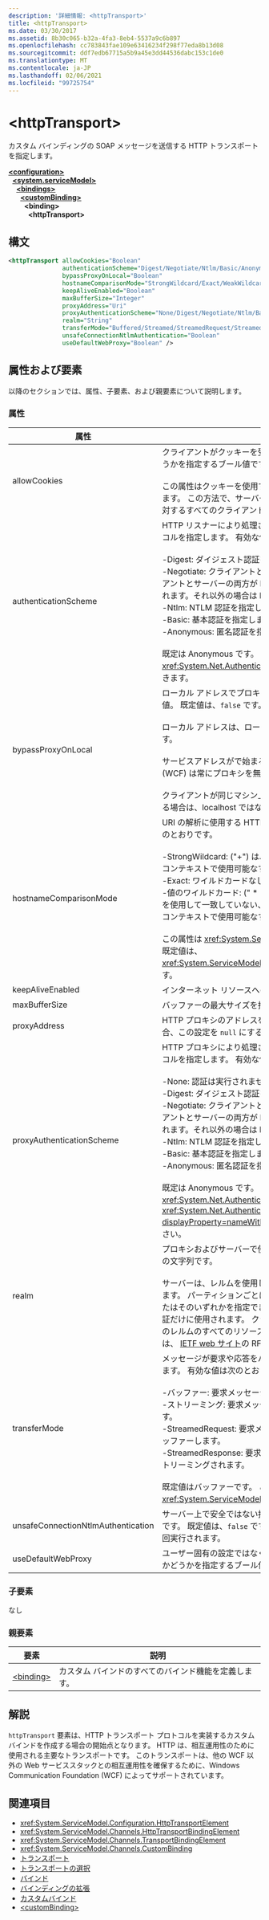 ```yaml
---
description: '詳細情報: <httpTransport>'
title: <httpTransport>
ms.date: 03/30/2017
ms.assetid: 8b30c065-b32a-4fa3-8eb4-5537a9c6b897
ms.openlocfilehash: cc783843fae109e63416234f298f77eda8b13d08
ms.sourcegitcommit: ddf7edb67715a5b9a45e3dd44536dabc153c1de0
ms.translationtype: MT
ms.contentlocale: ja-JP
ms.lasthandoff: 02/06/2021
ms.locfileid: "99725754"
---
```

# \<httpTransport>

カスタム バインディングの SOAP メッセージを送信する HTTP トランスポートを指定します。  
  
[**\<configuration>**](../configuration-element.md)\
&nbsp;&nbsp;[**\<system.serviceModel>**](system-servicemodel.md)\
&nbsp;&nbsp;&nbsp;&nbsp;[**\<bindings>**](bindings.md)\
&nbsp;&nbsp;&nbsp;&nbsp;&nbsp;&nbsp;[**\<customBinding>**](custombinding.md)\
&nbsp;&nbsp;&nbsp;&nbsp;&nbsp;&nbsp;&nbsp;&nbsp;**\<binding>**\
&nbsp;&nbsp;&nbsp;&nbsp;&nbsp;&nbsp;&nbsp;&nbsp;&nbsp;&nbsp;**\<httpTransport>**  
  
## <a name="syntax"></a>構文  
  
```xml  
<httpTransport allowCookies="Boolean"
               authenticationScheme="Digest/Negotiate/Ntlm/Basic/Anonymous"
               bypassProxyOnLocal="Boolean"
               hostnameComparisonMode="StrongWildcard/Exact/WeakWildcard"
               keepAliveEnabled="Boolean"
               maxBufferSize="Integer"
               proxyAddress="Uri"
               proxyAuthenticationScheme="None/Digest/Negotiate/Ntlm/Basic/Anonymous"
               realm="String"
               transferMode="Buffered/Streamed/StreamedRequest/StreamedResponse"
               unsafeConnectionNtlmAuthentication="Boolean"
               useDefaultWebProxy="Boolean" />
```  
  
## <a name="attributes-and-elements"></a>属性および要素  

 以降のセクションでは、属性、子要素、および親要素について説明します。  
  
### <a name="attributes"></a>属性  
  
|属性|説明|  
|---------------|-----------------|  
|allowCookies|クライアントがクッキーを受け入れて、それらを今後の要求に反映させるかどうかを指定するブール値です。 既定値は、`false` です。<br /><br /> この属性はクッキーを使用する ASMX Web サービスと対話する場合に使用できます。 この方法で、サーバーから返されるクッキーを、それ以降のサービスに対するすべてのクライアント要求に自動的にコピーできます。|  
|authenticationScheme|HTTP リスナーにより処理されているクライアント要求の認証に使用するプロトコルを指定します。 有効な値は次のとおりです。<br /><br /> -Digest: ダイジェスト認証を指定します。<br />-Negotiate: クライアントとネゴシエートし、認証方式を決定します。 クライアントとサーバーの両方が Kerberos をサポートする場合は、この方式が使用されます。それ以外の場合は NTLM が使用されます。<br />-Ntlm: NTLM 認証を指定します。<br />-Basic: 基本認証を指定します。<br />-Anonymous: 匿名認証を指定します。<br /><br /> 既定は Anonymous です。 この属性は <xref:System.Net.AuthenticationSchemes> 型です。 この属性は 1 回だけ設定できます。|  
|bypassProxyOnLocal|ローカル アドレスでプロキシ サーバーをバイパスするかどうかを示すブール値。 既定値は、`false` です。<br /><br /> ローカル アドレスは、ローカル LAN またはイントラネット上にあるアドレスです。<br /><br /> サービスアドレスがで始まる場合、Windows Communication Foundation (WCF) は常にプロキシを無視し `http://localhost` ます。<br /><br /> クライアントが同じマシン上のサービスと対話するときにプロキシを経由させる場合は、localhost ではなくホスト名を使用する必要があります。|  
|hostnameComparisonMode|URI の解析に使用する HTTP ホスト名比較モードを指定します。 有効な値は次のとおりです。<br /><br /> -StrongWildcard: ("+") は、指定されたスキーム、ポート、および相対 URI のコンテキストで使用可能なすべてのホスト名と一致します。<br />-Exact: ワイルドカードなし<br />-値のワイルドカード: (" \* ") は、明示的に、または厳密なワイルドカード機構を使用して一致していない、指定されたスキーム、ポート、および相対 UIR のコンテキストで使用可能なすべてのホスト名と一致します。<br /><br /> この属性は <xref:System.ServiceModel.HostNameComparisonMode> 型です。 既定値は、<xref:System.ServiceModel.HostNameComparisonMode.StrongWildcard> です。|  
|keepAliveEnabled|インターネット リソースへの永続的な接続を行うかどうかを示すブール値。|  
|maxBufferSize|バッファーの最大サイズを指定する正の整数です。 既定値は 524288 です|  
|proxyAddress|HTTP プロキシのアドレスを指定する URI。 `useSystemWebProxy` が `true` の場合、この設定を `null` にする必要があります。 既定値は、`null` です。|  
|proxyAuthenticationScheme|HTTP プロキシにより処理されているクライアント要求の認証に使用するプロトコルを指定します。 有効な値は次のとおりです。<br /><br /> -None: 認証は実行されません。<br />-Digest: ダイジェスト認証を指定します。<br />-Negotiate: クライアントとネゴシエートし、認証方式を決定します。 クライアントとサーバーの両方が Kerberos をサポートする場合は、この方式が使用されます。それ以外の場合は NTLM が使用されます。<br />-Ntlm: NTLM 認証を指定します。<br />-Basic: 基本認証を指定します。<br />-Anonymous: 匿名認証を指定します。<br /><br /> 既定は Anonymous です。 この属性は <xref:System.Net.AuthenticationSchemes> 型です。 <xref:System.Net.AuthenticationSchemes.IntegratedWindowsAuthentication?displayProperty=nameWithType>はサポートされていないことに注意してください。|  
|realm|プロキシおよびサーバーで使用するレルムを指定する文字列です。 既定値は空の文字列です。<br /><br /> サーバーは、レルムを使用して、保護されたリソースをパーティションに分割します。 パーティションごとに、独自の認証方式と承認データベースの両方、またはそのいずれかを指定できます。 レルムは、基本認証およびダイジェスト認証だけに使用されます。 クライアントが正常に認証されると、その認証は特定のレルムのすべてのリソースに対して有効となります。 領域の詳細については、 [IETF web サイト](https://www.ietf.org)の RFC 2617 を参照してください。|  
|transferMode|メッセージが要求や応答をバッファーするか、ストリーミングするかを指定します。 有効な値は次のとおりです。<br /><br /> -バッファー: 要求メッセージと応答メッセージがバッファーされます。<br />-ストリーミング: 要求メッセージと応答メッセージがストリーミングされます。<br />-StreamedRequest: 要求メッセージをストリーミングし、応答メッセージをバッファーします。<br />-StreamedResponse: 要求メッセージがバッファーされ、応答メッセージがストリーミングされます。<br /><br /> 既定値はバッファーです。 この属性は <xref:System.ServiceModel.TransferMode> 型です。|  
|unsafeConnectionNtlmAuthentication|サーバー上で安全ではない接続共有を有効にするかどうかを指定するブール値です。 既定値は、`false` です。 有効な場合、NTLM 認証は、TCP 接続ごとに 1 回実行されます。|  
|useDefaultWebProxy|ユーザー固有の設定ではなく、コンピューター全体のプロキシ設定を使用するかどうかを指定するブール値です。 既定値は、`true` です。|  
  
### <a name="child-elements"></a>子要素  

 なし  
  
### <a name="parent-elements"></a>親要素  
  
|要素|説明|  
|-------------|-----------------|  
|[\<binding>](bindings.md)|カスタム バインドのすべてのバインド機能を定義します。|  
  
## <a name="remarks"></a>解説  

 `httpTransport` 要素は、HTTP トランスポート プロトコルを実装するカスタム バインドを作成する場合の開始点となります。 HTTP は、相互運用性のために使用される主要なトランスポートです。 このトランスポートは、他の WCF 以外の Web サービススタックとの相互運用性を確保するために、Windows Communication Foundation (WCF) によってサポートされています。  
  
## <a name="see-also"></a>関連項目

- <xref:System.ServiceModel.Configuration.HttpTransportElement>
- <xref:System.ServiceModel.Channels.HttpTransportBindingElement>
- <xref:System.ServiceModel.Channels.TransportBindingElement>
- <xref:System.ServiceModel.Channels.CustomBinding>
- [トランスポート](../../../wcf/feature-details/transports.md)
- [トランスポートの選択](../../../wcf/feature-details/choosing-a-transport.md)
- [バインド](../../../wcf/bindings.md)
- [バインディングの拡張](../../../wcf/extending/extending-bindings.md)
- [カスタムバインド](../../../wcf/extending/custom-bindings.md)
- [\<customBinding>](custombinding.md)
